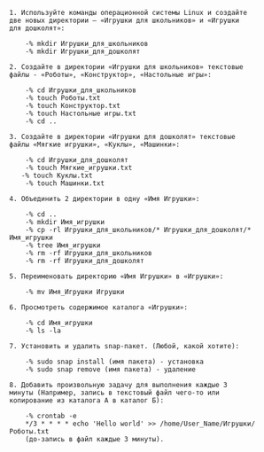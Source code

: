     1. Используйте команды операционной системы Linux и создайте
    две новых директории – «Игрушки для школьников» и «Игрушки
    для дошколят»:

        -% mkdir Игрушки_для_школьников
        -% mkdir Игрушки_для_дошколят

    2. Создайте в директории «Игрушки для школьников» текстовые
    файлы - «Роботы», «Конструктор», «Настольные игры»:

        -% cd Игрушки_для_школьников
        -% touch Роботы.txt
        -% touch Конструктор.txt
        -% touch Настольные игры.txt
        -% cd ..

    3. Создайте в директории «Игрушки для дошколят» текстовые
    файлы «Мягкие игрушки», «Куклы», «Машинки»:

        -% cd Игрушки_для_дошколят
        -% touch Мягкие_игрушки.txt
       -% touch Куклы.txt
        -% touch Машинки.txt

    4. Объединить 2 директории в одну «Имя Игрушки»:

        -% cd ..
        -% mkdir Имя_игрушки
        -% cp -rl Игрушки_для_школьников/* Игрушки_для_дошколят/* Имя_игрушки
        -% tree Имя_игрушки
        -% rm -rf Игрушки_для_школьников
        -% rm -rf Игрушки_для_дошколят

    5. Переименовать директорию «Имя Игрушки» в «Игрушки»:

        -% mv Имя_Игрушки Игрушки

    6. Просмотреть содержимое каталога «Игрушки»:

        -% cd Имя_игрушки
        -% ls -la

    7. Установить и удалить snap-пакет. (Любой, какой хотите):

        -% sudo snap install (имя пакета) - установка
        -% sudo snap remove (имя пакета) - удаление

    8. Добавить произвольную задачу для выполнения каждые 3
    минуты (Например, запись в текстовый файл чего-то или
    копирование из каталога А в каталог Б):

        -% crontab -e
        */3 * * * * echo 'Hello world' >> /home/User_Name/Игрушки/Роботы.txt
        (до-запись в файл каждые 3 минуты).